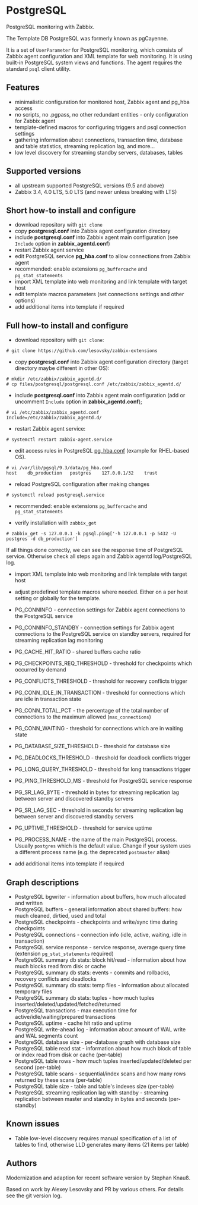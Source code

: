 PostgreSQL
==========

PostgreSQL monitoring with Zabbix.

The Template DB PostgreSQL was formerly known as pgCayenne.

It is a set of `UserParameter` for PostgreSQL monitoring, which consists of Zabbix agent configuration and XML template for web monitoring. It is using built-in PostgreSQL system views and functions. The agent requires the standard `psql` client utility.

## Features
- minimalistic configuration for monitored host, Zabbix agent and pg_hba access
- no scripts, no .pgpass, no other redundant entities - only configuration for Zabbix agent
- template-defined macros for configuring triggers and psql connection settings
- gathering information about connections, transaction time, database and table statistics, streaming replication lag, and more...
- low level discovery for streaming standby servers, databases, tables

## Supported versions
- all upstream supported PostgreSQL versions (9.5 and above)
- Zabbix 3.4, 4.0 LTS, 5.0 LTS (and newer unless breaking with LTS)

## Short how-to install and configure
- download repository with `git clone`
- copy __postgresql.conf__ into Zabbix agent configuration directory
- include __postgresql.conf__ into Zabbix agent main configuration (see `Include` option in __zabbix_agentd.conf__)
- restart Zabbix agent service
- edit PostgreSQL service __pg_hba.conf__ to allow connections from Zabbix agent
- recommended: enable extensions `pg_buffercache` and `pg_stat_statements`
- import XML template into web monitoring and link template with target host
- edit template macros parameters (set connections settings and other options)
- add additional items into template if required

## Full how-to install and configure
- download repository with `git clone`:
```
# git clone https://github.com/lesovsky/zabbix-extensions
```

- copy __postgresql.conf__ into Zabbix agent configuration directory (target directory maybe different in other OS):
```
# mkdir /etc/zabbix/zabbix_agentd.d/
# cp files/postgresql/postgresql.conf /etc/zabbix/zabbix_agentd.d/
```

- include __postgresql.conf__ into Zabbix agent main configuration (add or uncomment `Include` option in __zabbix_agentd.conf__);
```
# vi /etc/zabbix/zabbix_agentd.conf
Include=/etc/zabbix/zabbix_agentd.d/
```

- restart Zabbix agent service:
```
# systemctl restart zabbix-agent.service
```

- edit access rules in PostgreSQL [pg_hba.conf](http://www.postgresql.org/docs/9.3/static/auth-pg-hba-conf.html) (example for RHEL-based OS).
```
# vi /var/lib/pgsql/9.3/data/pg_hba.conf
host    db_production   postgres    127.0.0.1/32    trust
```

- reload PostgreSQL configuration after making changes
```
# systemctl reload postgresql.service
```

- recommended: enable extensions `pg_buffercache` and `pg_stat_statements`

- verify installation with `zabbix_get`
```
# zabbix_get -s 127.0.0.1 -k pgsql.ping['-h 127.0.0.1 -p 5432 -U postgres -d db_production']
```
If all things done correctly, we can see the response time of PostgreSQL service. Otherwise check all steps again and Zabbix agentd log/PostgreSQL log.

- import XML template into web monitoring and link template with target host

- adjust predefined template macros where needed. Either on a per host setting or globally for the template.
 - PG_CONNINFO - connection settings for Zabbix agent connections to the PostgreSQL service
 - PG_CONNINFO_STANDBY - connection settings for Zabbix agent connections to the PostgreSQL service on standby servers, required for streaming replication lag monitoring
 - PG_CACHE_HIT_RATIO - shared buffers cache ratio
 - PG_CHECKPOINTS_REQ_THRESHOLD - threshold for checkpoints which occurred by demand
 - PG_CONFLICTS_THRESHOLD - threshold for recovery conflicts trigger
 - PG_CONN_IDLE_IN_TRANSACTION - threshold for connections which are idle in transaction state
 - PG_CONN_TOTAL_PCT - the percentage of the total number of connections to the maximum allowed (`max_connections`)
 - PG_CONN_WAITING - threshold for connections which are in waiting state
 - PG_DATABASE_SIZE_THRESHOLD - threshold for database size
 - PG_DEADLOCKS_THRESHOLD - threshold for deadlock conflicts trigger
 - PG_LONG_QUERY_THRESHOLD - threshold for long transactions trigger
 - PG_PING_THRESHOLD_MS - threshold for PostgreSQL service response
 - PG_SR_LAG_BYTE - threshold in bytes for streaming replication lag between server and discovered standby servers
 - PG_SR_LAG_SEC - threshold in seconds for streaming replication lag between server and discovered standby servers
 - PG_UPTIME_THRESHOLD - threshold for service uptime
 - PG_PROCESS_NAME - the name of the main PostgreSQL process. Usually `postgres` which is the default value. Change if your system uses a different process name (e.g. the deprecated `postmaster` alias)

- add additional items into template if required

## Graph descriptions
- PostgreSQL bgwriter - information about buffers, how much allocated and written
- PostgreSQL buffers - general information about shared buffers: how much cleaned, dirtied, used and total
- PostgreSQL checkpoints - checkpoints and write/sync time during checkpoints
- PostgreSQL connections - connection info (idle, active, waiting, idle in transaction)
- PostgreSQL service response - service response, average query time (extension `pg_stat_statements` required)
- PostgreSQL summary db stats: block hit/read - information about how much blocks read from disk or cache
- PostgreSQL summary db stats: events - commits and rollbacks, recovery conflicts and deadlocks
- PostgreSQL summary db stats: temp files - information about allocated temporary files
- PostgreSQL summary db stats: tuples - how much tuples inserted/deleted/updated/fetched/returned
- PostgreSQL transactions - max execution time for active/idle/waiting/prepared transactions
- PostgreSQL uptime - cache hit ratio and uptime
- PostgreSQL write-ahead log - information about amount of WAL write and WAL segments count
- PostgreSQL database size - per-database graph with database size
- PostgreSQL table read stat - information about how much block of table or index read from disk or cache (per-table)
- PostgreSQL table rows - how much tuples inserted/updated/deleted per second (per-table)
- PostgreSQL table scans - sequential/index scans and how many rows returned by these scans (per-table)
- PostgreSQL table size - table and table's indexes size (per-table)
- PostgreSQL streaming replication lag with standby - streaming replication between master and standby in bytes and seconds (per-standby)

## Known issues
- Table low-level discovery requires manual specification of a list of tables to find, otherwise LLD generates many items (21 items per table)

## Authors
Modernization and adaption for recent software version by Stephan Knauß.

Based on work by Alexey Lesovsky and PR by various others.
For details see the git version log.
